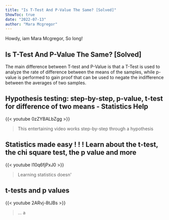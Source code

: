 ```yaml
---
title: "Is T-Test And P-Value The Same? [Solved]"
ShowToc: true 
date: "2022-07-13"
author: "Mara Mcgregor" 
---
```


Howdy, iam Mara Mcgregor, So long!
## Is T-Test And P-Value The Same? [Solved]
The main difference between T-test and P-Value is that a T-Test is used to analyze the rate of difference between the means of the samples, while p-value is performed to gain proof that can be used to negate the indifference between the averages of two samples.

## Hypothesis testing: step-by-step, p-value, t-test for difference of two means - Statistics Help
{{< youtube 0zZYBALbZgg >}}
>This entertaining video works step-by-step through a hypothesis 

## Statistics made easy ! ! !   Learn about the t-test, the chi square test, the p value and more
{{< youtube I10q6fjPxJ0 >}}
>Learning statistics doesn'

## t-tests and p values
{{< youtube 2ARvj-8tJBs >}}
>... a 

